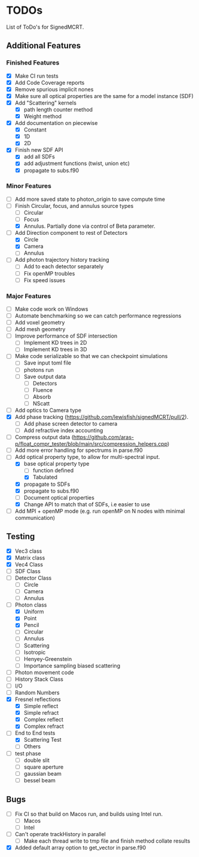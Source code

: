 # TODOs

List of ToDo's for SignedMCRT.

## Additional Features
### Finished Features
- [x] Make CI run tests
- [x] Add Code Coverage reports
- [x] Remove spurious implicit nones
- [x] Make sure all optical properties are the same for a model instance (SDF)
- [x] Add "Scattering" kernels
    - [x] path length counter method
    - [x] Weight method
- [x] Add documentation on piecewise
    - [x] Constant
    - [x] 1D
    - [x] 2D
- [x] Finish new SDF API
    - [x] add all SDFs
    - [x] add adjustment functions (twist, union etc)
    - [x] propagate to subs.f90

### Minor Features
- [ ] Add more saved state to photon_origin to save compute time
- [ ] Finish Circular, focus, and annulus source types
    - [ ] Circular
    - [ ] Focus
    - [x] Annulus. Partially done via control of Beta parameter. 
- [ ] Add Direction component to rest of Detectors
    - [x] Circle
    - [x] Camera
    - [ ] Annulus
- [ ] Add photon trajectory history tracking
    - [ ] Add to each detector separately 
    - [ ] Fix openMP troubles
    - [ ] Fix speed issues
### Major Features
- [ ] Make code work on Windows
- [ ] Automate benchmarking so we can catch performance regressions
- [ ] Add voxel geometry
- [ ] Add mesh geometry
- [ ] Improve performance of SDF intersection
    - [ ] Implement KD trees in 2D
    - [ ] Implement KD trees in 3D
- [ ] Make code serializable so that we can checkpoint simulations
     - [ ] Save input toml file
     - [ ] photons run
     - [ ] Save output data
        - [ ] Detectors
        - [ ] Fluence
        - [ ] Absorb
        - [ ] NScatt
- [ ] Add optics to Camera type
- [x] Add phase tracking (https://github.com/lewisfish/signedMCRT/pull/2).
    - [ ] Add phase screen detector to camera
    - [ ] Add refractive index accounting
- [ ] Compress output data (https://github.com/aras-p/float_compr_tester/blob/main/src/compression_helpers.cpp)
- [ ] Add more error handling for spectrums in parse.f90
- [ ] Add optical property type, to allow for multi-spectral input.
    - [x] base optical property type
        - [ ] function defined
        - [x] Tabulated
    - [x] propagate to SDFs
    - [x] propagate to subs.f90
    - [ ] Document optical properties
    - [x] Change API to match that of SDFs, i.e easier to use
- [ ] Add MPI + openMP mode (e.g. run openMP on N nodes with minimal communication)

## Testing

- [x] Vec3 class
- [x] Matrix class
- [x] Vec4 Class
- [ ] SDF Class
- [ ] Detector Class
    - [ ] Circle
    - [ ] Camera
    - [ ] Annulus
- [ ] Photon class
    - [x] Uniform
    - [x] Point
    - [x] Pencil
    - [ ] Circular
    - [ ] Annulus
    - [ ] Scattering
     - [ ] Isotropic
     - [ ] Henyey-Greenstein
     - [ ] Importance sampling biased scattering
- [ ] Photon movement code
- [ ] History Stack Class
- [ ] I/O
- [ ] Random Numbers
- [x] Fresnel reflections
    - [x] Simple reflect
    - [x] Simple refract
    - [x] Complex reflect
    - [x] Complex refract
- [ ] End to End tests
    - [x] Scattering Test
    - [ ] Others
- [ ] test phase
    - [ ] double slit
    - [ ] square aperture
    - [ ] gaussian beam
    - [ ] bessel beam

## Bugs
- [ ] Fix CI so that build on Macos run, and builds using Intel run.
    - [ ] Macos
    - [ ] Intel
- [ ] Can't operate trackHistory in parallel
    - [ ] Make each thread write to tmp file and finish method collate results
- [x] Added default array option to get_vector in parse.f90
